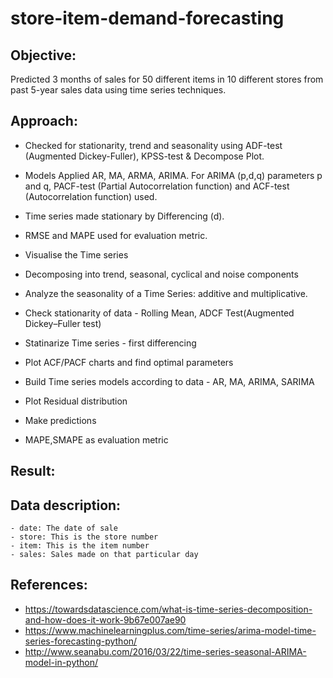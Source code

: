 # store-item-demand-forecasting

## Objective: 

Predicted 3 months of sales for 50 different items in 10 different stores from past 5-year sales data using time series techniques.

## Approach:

- Checked for stationarity, trend and seasonality using ADF-test (Augmented Dickey-Fuller), KPSS-test & Decompose Plot. 
- Models Applied AR, MA, ARMA, ARIMA. For ARIMA (p,d,q) parameters p and q, PACF-test (Partial Autocorrelation function) and ACF-test (Autocorrelation function) used. 
- Time series made stationary by Differencing (d). 
- RMSE and MAPE used for evaluation metric. 

- Visualise the Time series
- Decomposing into trend, seasonal, cyclical and noise components
- Analyze the seasonality of a Time Series: additive and multiplicative.
- Check stationarity of data - Rolling Mean, ADCF Test(Augmented Dickey–Fuller test)
- Statinarize Time series - first differencing
- Plot ACF/PACF charts and find optimal parameters
- Build Time series models according to data - AR, MA, ARIMA, SARIMA
- Plot Residual distribution
- Make predictions
- MAPE,SMAPE as evaluation metric

## Result:


## Data description:

    - date: The date of sale
    - store: This is the store number
    - item: This is the item number
    - sales: Sales made on that particular day

## References:

- https://towardsdatascience.com/what-is-time-series-decomposition-and-how-does-it-work-9b67e007ae90
- https://www.machinelearningplus.com/time-series/arima-model-time-series-forecasting-python/
- http://www.seanabu.com/2016/03/22/time-series-seasonal-ARIMA-model-in-python/
